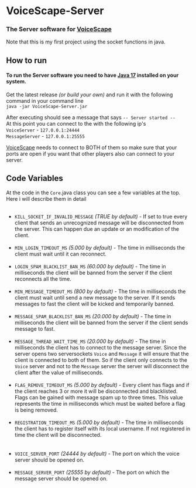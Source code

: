 # VoiceScape-Server
### The Server software for [VoiceScape](https://github.com/derfurkan/VoiceScape "VoiceScape")
Note that this is my first project using the socket functions in java.

## How to run
#### To run the Server software you need to have [Java 17](https://www.oracle.com/java/technologies/javase/jdk17-archive-downloads.html "Java 17") installed on your system.<br/>
Get the latest release _(or build your own)_ and run it with the following command in your command line<br/>
`java -jar VoiceScape-Server.jar`

After executing should see a message that says `-- Server started --`<br/>
At this point you can connect to the with the following ip's<br/>
`VoiceServer` - `127.0.0.1:24444`<br/>
`MessageServer` - `127.0.0.1:25555`

[VoiceScape](https://github.com/derfurkan/VoiceScape "VoiceScape") needs to connect to BOTH of them so make sure that your ports are open if you want that other players also can connect to your server.

## Code Variables
At the code in the `Core`.java class you can see a few variables at the top.<br/>
Here i will describe them in detail<br/><br/>
* `KILL_SOCKET_IF_INVALID_MESSAGE` _(TRUE by default)_ - If set to true every client that sends an unrecognized message will be disconnected from the server. This can happen due an update or an modification of the client.<br/><br/>
* `MIN_LOGIN_TIMEOUT_MS` _(5.000 by default)_ - The time in milliseconds the client must wait until it can reconnect.<br/><br/>
* `LOGIN_SPAM_BLACKLIST_BAN_MS` _(60.000 by default)_ - The time in milliseconds the client will be banned from the server if the client reconnects all the time.<br/><br/>
* `MIN_MESSAGE_TIMEOUT_MS` _(800 by default)_ - The time in milliseconds the client must wait until send a new message to the server. If it sends messages to fast the client will be kicked and temporarily banned.<br/><br/>
* `MESSAGE_SPAM_BLACKLIST_BAN_MS` _(20.000 by default)_ - The time in milliseconds the client will be banned from the server if the client sends message to fast.<br/><br/>
* `MESSAGE_THREAD_WAIT_TIME_MS` _(20.000 by default)_ - The time in milliseconds the client has to connect to the message server. Since the server opens two serversockets `Voice` and `Message` it will ensure that the client is connected to both of them. So if the client only connects to the `Voice` server and not to the `Message` server the server will disconnect the client after the value of milliseconds.<br/><br/>
* `FLAG_REMOVE_TIMEOUT_MS` _(5.000 by default)_ - Every client has flags and if the client reaches 3 or more it will be disconnected and blacklisted. Flags can be gained with message spam up to three times. This value represents the time in milliseconds which must be waited before a flag is being removed.<br/><br/>
* `REGISTRATION_TIMEOUT_MS` _(5.000 by default)_ - The time in milliseconds the client has to register itself with its local username. If not registered in time the client will be disconnected.<br/><br/><br/>
* `VOICE_SERVER_PORT` _(24444 by default)_ - The port on which the voice server should be opened on.<br/><br/>
* `MESSAGE_SERVER_PORT` _(25555 by default)_ - The port on which the message server should be opened on.<br/><br/>






